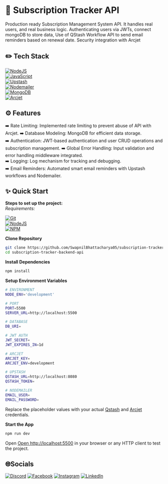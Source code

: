 # 📝 Subscription Tracker API

Production ready Subscription Management System API. It handles real users, and real business logic. Authenticating users via JWTs, connect mongoDB to store data, Use of QStash Workflow API to send email reminders based on renewal date. Security integration with Arcjet

## ✏️ Tech Stack

[![NodeJS](https://img.shields.io/badge/Node%20js-339933?style=for-the-badge&logo=nodedotjs&logoColor=white)](#)  
[![JavaScript](https://img.shields.io/badge/JavaScript-323330?style=for-the-badge&logo=javascript&logoColor=F7DF1E)](#)  
[![Upstash](https://img.shields.io/badge/Upstash-000000?style=for-the-badge&logo=upstash&logoColor=white)](#)  
[![Nodemailer](https://img.shields.io/badge/Nodemailer-D2665A?style=for-the-badge&logo=nodemailer&logoColor=white)](#)  
[![MongoDB](https://img.shields.io/badge/MongoDB-4EA94B?style=for-the-badge&logo=mongodb&logoColor=white)](#)  
[![Arcjet](https://img.shields.io/badge/Arcjet-000000?style=for-the-badge&logo=arcjet&logoColor=white)](#)

## ⚙️ Features

➡️ Rate Limiting: Implemented rate limiting to prevent abuse of API with Arcjet.
➡️ Database Modeling: MongoDB for efficient data storage.  
➡️ Authentication: JWT-based authentication and user CRUD operations and subscription management.
➡️ Global Error Handling: Input validation and error handling middleware integrated.  
➡️ Logging: Log mechanism for tracking and debugging.  
➡️ Email Reminders: Automated smart email reminders with Upstash workflows and Nodemailer.

## ✨ Quick Start

**Steps to set up the project:**  
_Requirements:_

[![Git](https://img.shields.io/badge/GIT-E44C30?style=for-the-badge&logo=git&logoColor=white)](#)  
[![NodeJS](https://img.shields.io/badge/Node.js-6DA55F?logo=node.js&logoColor=white)](#)  
[![NPM](https://img.shields.io/badge/npm-CB3837?style=for-the-badge&logo=npm&logoColor=white)](#)

**Clone Repository**

```bash
git clone https://github.com/SwapnilBhattacharya05/subscription-tracker-backend-api.git
cd subscription-tracker-backend-api
```

**Install Dependencies**

```bash
npm install
```

**Setup Environment Variables**

```bash
# ENVIRONMENT
NODE_ENV='development'

# PORT
PORT=5500
SERVER_URL=http://localhost:5500

# DATABASE
DB_URI=

# JWT AUTH
JWT_SECRET=
JWT_EXPIRES_IN=1d

# ARCJET
ARCJET_KEY=
ARCJET_ENV=development

# UPSTASH
QSTASH_URL=http://localhost:8080
QSTASH_TOKEN=

# NODEMAILER
EMAIL_USER=
EMAIL_PASSWORD=
```

Replace the placeholder values with your actual [Qstash](https://upstash.com) and [Arcjet](https://arcjet.com) credentials.

**Start the App**

```bash
npm run dev
```

Open [Open http://localhost:5500](http://localhost:5500) in your browser or any HTTP client to test the project.

## 🌐Socials

[![Discord](https://img.shields.io/badge/Discord-%237289DA.svg?logo=discord&logoColor=white)](https://discord.gg/https://discord.com/invite/MvRFh7qMvA) [![Facebook](https://img.shields.io/badge/Facebook-%231877F2.svg?logo=Facebook&logoColor=white)](https://facebook.com/swapnil.bhattacharya.39) [![Instagram](https://img.shields.io/badge/Instagram-%23E4405F.svg?logo=Instagram&logoColor=white)](https://instagram.com/iam___swapnil) [![LinkedIn](https://img.shields.io/badge/LinkedIn-%230077B5.svg?logo=linkedin&logoColor=white)](https://linkedin.com/in/swapnil-bhattacharya-357ab527a)
